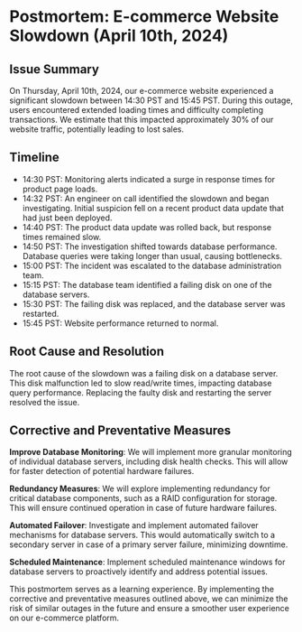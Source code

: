 # Postmortem: E-commerce Website Slowdown (April 10th, 2024)

## Issue Summary

On Thursday, April 10th, 2024, our e-commerce website experienced a significant slowdown between 14:30 PST and 15:45 PST. During this outage, users encountered extended loading times and difficulty completing transactions. We estimate that this impacted approximately 30% of our website traffic, potentially leading to lost sales.

## Timeline

* 14:30 PST: Monitoring alerts indicated a surge in response times for product page loads.
* 14:32 PST: An engineer on call identified the slowdown and began investigating. Initial suspicion fell on a recent product data update that had just been deployed.
* 14:40 PST: The product data update was rolled back, but response times remained slow.
* 14:50 PST: The investigation shifted towards database performance. Database queries were taking longer than usual, causing bottlenecks.
* 15:00 PST: The incident was escalated to the database administration team.
* 15:15 PST: The database team identified a failing disk on one of the database servers.
* 15:30 PST: The failing disk was replaced, and the database server was restarted.
* 15:45 PST: Website performance returned to normal.

## Root Cause and Resolution

The root cause of the slowdown was a failing disk on a database server. This disk malfunction led to slow read/write times, impacting database query performance. Replacing the faulty disk and restarting the server resolved the issue.

## Corrective and Preventative Measures

**Improve Database Monitoring**: We will implement more granular monitoring of individual database servers, including disk health checks. This will allow for faster detection of potential hardware failures.

**Redundancy Measures**: We will explore implementing redundancy for critical database components, such as a RAID configuration for storage. This will ensure continued operation in case of future hardware failures.

**Automated Failover**: Investigate and implement automated failover mechanisms for database servers. This would automatically switch to a secondary server in case of a primary server failure, minimizing downtime.

**Scheduled Maintenance**: Implement scheduled maintenance windows for database servers to proactively identify and address potential issues.

This postmortem serves as a learning experience. By implementing the corrective and preventative measures outlined above, we can minimize the risk of similar outages in the future and ensure a smoother user experience on our e-commerce platform.